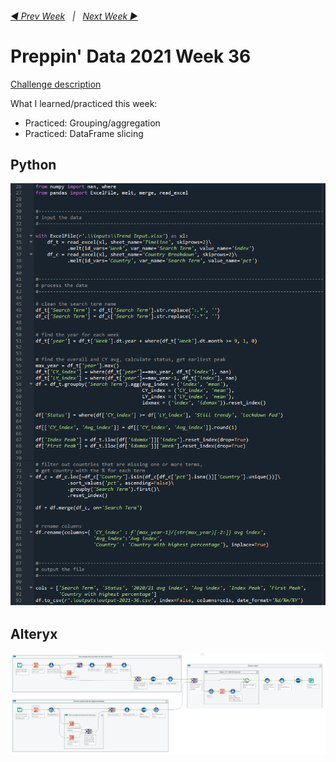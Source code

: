 <h6><a href="..\preppin-data-2021-35\README.md">◀  Prev Week</a>&nbsp;&nbsp;&nbsp;|&nbsp;&nbsp;&nbsp;<a href="..\preppin-data-2021-37\README.md">Next Week  ▶</a></h6>

# Preppin' Data 2021 Week 36

[Challenge description](https://preppindata.blogspot.com/2021/09/2021-week-36-whats-trendy.html)

What I learned/practiced this week:
* Practiced: Grouping/aggregation
* Practiced: DataFrame slicing

## Python
<a href="preppin-data-2021-36.py">
<img src="img-python-code-2021-36.png?raw=true" alt="Python code">
</a>

## Alteryx
<a href="preppin-data-2021-36.yxzp">
<img src="img-alteryx-2021-36.png?raw=true" alt="Alteryx workflow">
</a>